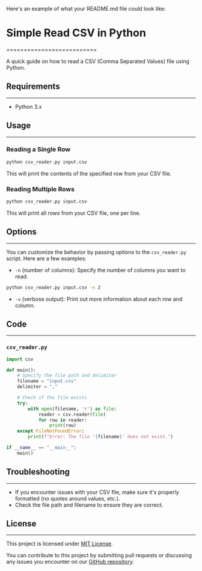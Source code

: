 Here's an example of what your README.md file could look like:

# Simple Read CSV in Python
==========================

A quick guide on how to read a CSV (Comma Separated Values) file using Python.

## Requirements
---------------

* Python 3.x

## Usage
-----

### Reading a Single Row

```bash
python csv_reader.py input.csv
```

This will print the contents of the specified row from your CSV file.

### Reading Multiple Rows

```bash
python csv_reader.py input.csv
```

This will print all rows from your CSV file, one per line.

## Options
-------

You can customize the behavior by passing options to the `csv_reader.py` script. Here are a few examples:

* `-n` (number of columns): Specify the number of columns you want to read.
```bash
python csv_reader.py input.csv -n 2
```

* `-v` (verbose output): Print out more information about each row and column.

## Code
-----

### `csv_reader.py`
```python
import csv

def main():
    # Specify the file path and delimiter
    filename = "input.csv"
    delimiter = ","

    # Check if the file exists
    try:
        with open(filename, 'r') as file:
            reader = csv.reader(file)
            for row in reader:
                print(row)
    except FileNotFoundError:
        print(f"Error: The file '{filename}' does not exist.")

if __name__ == "__main__":
    main()
```

## Troubleshooting
------------------

* If you encounter issues with your CSV file, make sure it's properly formatted (no quotes around values, etc.).
* Check the file path and filename to ensure they are correct.

## License
-------

This project is licensed under [MIT License](https://opensource.org/licenses/MIT).

You can contribute to this project by submitting pull requests or discussing any issues you encounter on our [GitHub repository](https://github.com/username/project).